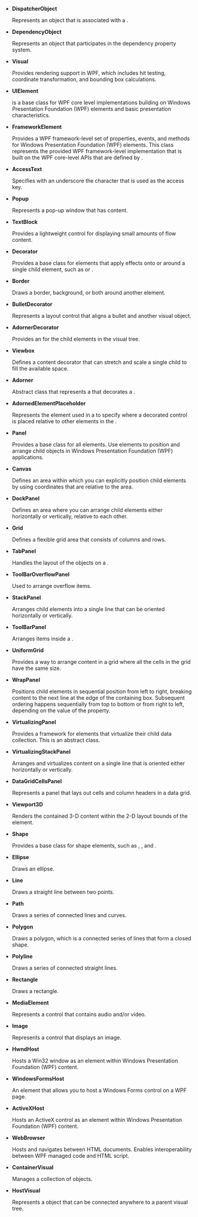 * **DispatcherObject**

    Represents an object that is associated with a .

* **DependencyObject**

    Represents an object that participates in the dependency property system.

* **Visual**

    Provides rendering support in WPF, which includes hit testing, coordinate transformation, and bounding box calculations.

* **UIElement**

     is a base class for WPF core level implementations building on Windows Presentation Foundation (WPF) elements and basic presentation characteristics.

* **FrameworkElement**

    Provides a WPF framework-level set of properties, events, and methods for Windows Presentation Foundation (WPF) elements. This class represents the provided WPF framework-level implementation that is built on the WPF core-level APIs that are defined by .

* **AccessText**

    Specifies with an underscore the character that is used as the access key.

* **Popup**

    Represents a pop-up window that has content.

* **TextBlock**

    Provides a lightweight control for displaying small amounts of flow content.

* **Decorator**

    Provides a base class for elements that apply effects onto or around a single child element, such as  or .

* **Border**

    Draws a border, background, or both around another element.

* **BulletDecorator**

    Represents a layout control that aligns a bullet and another visual object.

* **AdornerDecorator**

    Provides an  for the child elements in the visual tree.

* **Viewbox**

    Defines a content decorator that can stretch and scale a single child to fill the available space.

* **Adorner**

    Abstract class that represents a  that decorates a .

* **AdornedElementPlaceholder**

    Represents the element used in a  to specify where a decorated control is placed relative to other elements in the .

* **Panel**

    Provides a base class for all  elements. Use  elements to position and arrange child objects in Windows Presentation Foundation (WPF) applications.

* **Canvas**

    Defines an area within which you can explicitly position child elements by using coordinates that are relative to the  area.

* **DockPanel**

    Defines an area where you can arrange child elements either horizontally or vertically, relative to each other.

* **Grid**

    Defines a flexible grid area that consists of columns and rows.

* **TabPanel**

    Handles the layout of the  objects on a .

* **ToolBarOverflowPanel**

    Used to arrange overflow  items.

* **StackPanel**

    Arranges child elements into a single line that can be oriented horizontally or vertically.

* **ToolBarPanel**

    Arranges  items inside a .

* **UniformGrid**

    Provides a way to arrange content in a grid where all the cells in the grid have the same size.

* **WrapPanel**

    Positions child elements in sequential position from left to right, breaking content to the next line at the edge of the containing box. Subsequent ordering happens sequentially from top to bottom or from right to left, depending on the value of the  property.

* **VirtualizingPanel**

    Provides a framework for  elements that virtualize their child data collection. This is an abstract class.

* **VirtualizingStackPanel**

    Arranges and virtualizes content on a single line that is oriented either horizontally or vertically.

* **DataGridCellsPanel**

    Represents a panel that lays out cells and column headers in a data grid.

* **Viewport3D**

    Renders the contained 3-D content within the 2-D layout bounds of the  element.

* **Shape**

    Provides a base class for shape elements, such as , , and .

* **Ellipse**

    Draws an ellipse.

* **Line**

    Draws a straight line between two points.

* **Path**

    Draws a series of connected lines and curves.

* **Polygon**

    Draws a polygon, which is a connected series of lines that form a closed shape.

* **Polyline**

    Draws a series of connected straight lines.

* **Rectangle**

    Draws a rectangle.

* **MediaElement**

    Represents a control that contains audio and/or video.

* **Image**

    Represents a control that displays an image.

* **HwndHost**

    Hosts a Win32 window as an element within Windows Presentation Foundation (WPF) content.

* **WindowsFormsHost**

    An element that allows you to host a Windows Forms control on a WPF page.

* **ActiveXHost**

    Hosts an ActiveX control as an element within Windows Presentation Foundation (WPF) content.

* **WebBrowser**

    Hosts and navigates between HTML documents. Enables interoperability between WPF managed code and HTML script.

* **ContainerVisual**

    Manages a collection of  objects.

* **HostVisual**

    Represents a  object that can be connected anywhere to a parent visual tree.

